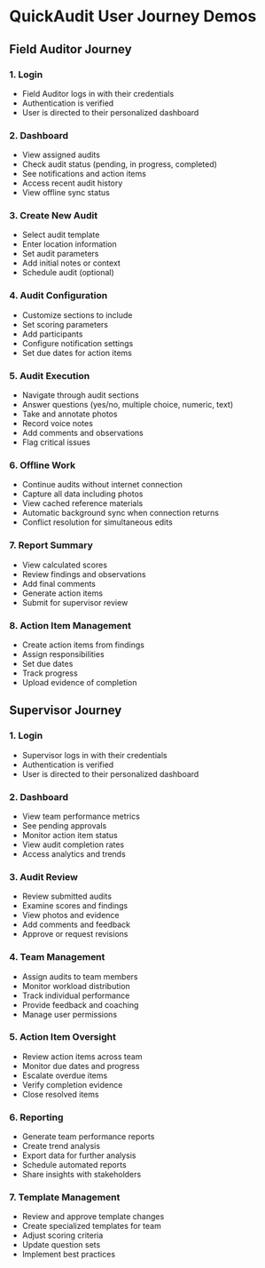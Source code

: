 # QuickAudit User Journey Demos

## Field Auditor Journey

### 1. Login
- Field Auditor logs in with their credentials
- Authentication is verified
- User is directed to their personalized dashboard

### 2. Dashboard
- View assigned audits
- Check audit status (pending, in progress, completed)
- See notifications and action items
- Access recent audit history
- View offline sync status

### 3. Create New Audit
- Select audit template
- Enter location information
- Set audit parameters
- Add initial notes or context
- Schedule audit (optional)

### 4. Audit Configuration
- Customize sections to include
- Set scoring parameters
- Add participants
- Configure notification settings
- Set due dates for action items

### 5. Audit Execution
- Navigate through audit sections
- Answer questions (yes/no, multiple choice, numeric, text)
- Take and annotate photos
- Record voice notes
- Add comments and observations
- Flag critical issues

### 6. Offline Work
- Continue audits without internet connection
- Capture all data including photos
- View cached reference materials
- Automatic background sync when connection returns
- Conflict resolution for simultaneous edits

### 7. Report Summary
- View calculated scores
- Review findings and observations
- Add final comments
- Generate action items
- Submit for supervisor review

### 8. Action Item Management
- Create action items from findings
- Assign responsibilities
- Set due dates
- Track progress
- Upload evidence of completion

## Supervisor Journey

### 1. Login
- Supervisor logs in with their credentials
- Authentication is verified
- User is directed to their personalized dashboard

### 2. Dashboard
- View team performance metrics
- See pending approvals
- Monitor action item status
- View audit completion rates
- Access analytics and trends

### 3. Audit Review
- Review submitted audits
- Examine scores and findings
- View photos and evidence
- Add comments and feedback
- Approve or request revisions

### 4. Team Management
- Assign audits to team members
- Monitor workload distribution
- Track individual performance
- Provide feedback and coaching
- Manage user permissions

### 5. Action Item Oversight
- Review action items across team
- Monitor due dates and progress
- Escalate overdue items
- Verify completion evidence
- Close resolved items

### 6. Reporting
- Generate team performance reports
- Create trend analysis
- Export data for further analysis
- Schedule automated reports
- Share insights with stakeholders

### 7. Template Management
- Review and approve template changes
- Create specialized templates for team
- Adjust scoring criteria
- Update question sets
- Implement best practices
